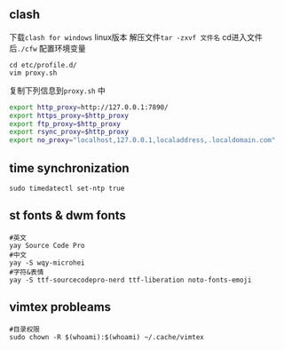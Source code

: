 ## clash
下载`clash for windows` linux版本
解压文件`tar -zxvf 文件名`
cd进入文件后`./cfw`
配置环境变量
```shell
cd etc/profile.d/
vim proxy.sh
```
复制下列信息到`proxy.sh` 中
```bash
export http_proxy=http://127.0.0.1:7890/
export https_proxy=$http_proxy
export ftp_proxy=$http_proxy
export rsync_proxy=$http_proxy
export no_proxy="localhost,127.0.0.1,localaddress,.localdomain.com"
```

## time synchronization
```shell
sudo timedatectl set-ntp true
```

## st fonts & dwm fonts
```shell
#英文
yay Source Code Pro
#中文
yay -S wqy-microhei
#字符&表情
yay -S ttf-sourcecodepro-nerd ttf-liberation noto-fonts-emoji
```

## vimtex probleams
```shell
#目录权限  
sudo chown -R $(whoami):$(whoami) ~/.cache/vimtex 
```



